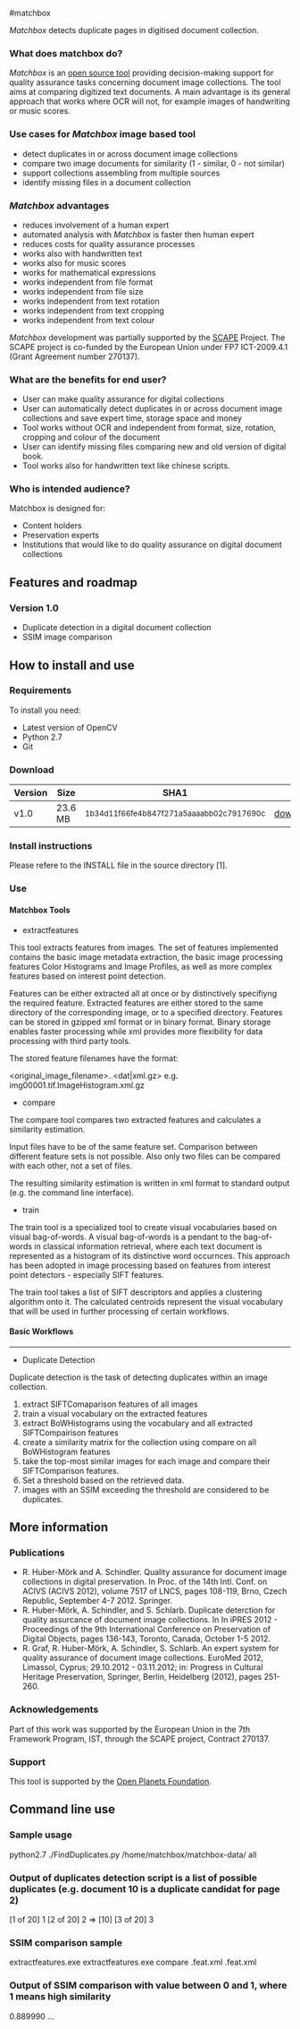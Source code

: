 #matchbox

*Matchbox* detects duplicate pages in digitised document collection.

### What does matchbox do?
*Matchbox* is an [open source tool](https://github.com/openplanets/matchbox) providing decision-making support for quality assurance tasks concerning document image collections. The tool aims at comparing digitized text documents.
 A main advantage is its general approach that works where OCR will not, for example images of handwriting or music scores. 
 
### Use cases for *Matchbox* image based tool
* detect duplicates in or across document image collections
* compare two image documents for similarity (1 - similar, 0 - not similar)
* support collections assembling from multiple sources
* identify missing files in a document collection

### *Matchbox* advantages
* reduces involvement of a human expert
* automated analysis with *Matchbox* is faster then human expert
* reduces costs for quality assurance processes
* works also with handwritten text
* works also for music scores
* works for mathematical expressions
* works independent from file format
* works independent from file size
* works independent from text rotation
* works independent from text cropping
* works independent from text colour

*Matchbox* development was partially supported by the [SCAPE](http://www.scape-project.eu/) Project. The SCAPE project is co-funded by the European Union under FP7 ICT-2009.4.1 (Grant Agreement number 270137).

### What are the benefits for end user?

* User can make quality assurance for digital collections
* User can automatically detect duplicates in or across document image collections and save expert time, storage space and money
* Tool works without OCR and independent from format, size, rotation, cropping and colour of the document
* User can identify missing files comparing new and old version of digital book.
* Tool works also for handwritten text like chinese scripts.

### Who is intended audience?

Matchbox is designed for:

* Content holders
* Preservation experts
* Institutions that would like to do quality assurance on digital document collections

## Features and roadmap

### Version 1.0

* Duplicate detection in a digital document collection
* SSIM image comparison

## How to install and use

### Requirements

To install you need:

* Latest version of OpenCV
* Python 2.7
* Git

### Download

| Version | Size   | SHA1                                                    |                      |
|---------|--------|---------------------------------------------------------|----------------------|
| v1.0    | 23.6 MB| <small>1b34d11f66fe4b847f271a5aaaabb02c7917690c</small> |[download](https://github.com/openplanets/matchbox/archive/master.zip)            |

### Install instructions

Please refere to the INSTALL file in the source directory [1].

### Use

#### Matchbox Tools

* extractfeatures

This tool extracts features from images. The set of features implemented  contains  the basic image metadata extraction, the basic image processing features Color Histograms and Image Profiles, as well as more complex features based on interest point detection.
	
Features can be either extracted all at once or by distinctively specifiyng the required feature. Extracted features are either stored to the same directory of the corresponding image, or to a specified directory.  Features  can  be  stored in gzipped xml format or in binary  format. Binary storage  enables  faster processing while xml provides more flexibility for data processing with third party tools.
	
The stored feature filenames have the format:
	
<original_image_filename>.<featurename>.<dat|xml.gz>
e.g. img00001.tif.ImageHistogram.xml.gz
	
* compare

The compare tool compares two extracted features and  calculates a similarity estimation.
	
Input files have to be of the same feature set. Comparison between different feature sets is not possible. Also only two files can be compared with each other, not a set of files.
	
The resulting similarity estimation is written in xml format to standard output (e.g. the command line interface).
	
* train

The train tool is a specialized tool to create visual vocabularies based on visual bag-of-words. A visual bag-of-words is a pendant to the bag-of-words in classical information retrieval, where each text document is represented as a histogram of its distinctive word occurnces. This approach  has  been  adopted  in image processing based on features from interest point detectors - especially SIFT features.
	
The train tool takes a list of SIFT descriptors and applies a clustering algorithm onto it. The calculated centroids represent the visual vocabulary that will be used in further processing of certain workflows.
	

#### Basic Workflows
---------------------

* Duplicate Detection

Duplicate detection is the task of detecting duplicates within an image collection.
	
1. extract SIFTComaparison features of all images
2. train a visual vocabulary on the extracted features
3. extract BoWHistograms using the vocabulary and all extracted SIFTCompairison features
4. create a similarity matrix for the collection using compare on all BoWHistogram features
5. take the top-most similar images for each image and compare their SIFTComparison features.
6. Set a threshold based on the retrieved data.
7. images with an SSIM exceeding the threshold are considered to be duplicates.

## More information

### Publications

* R. Huber-Mörk and A. Schindler. Quality assurance for document image collections in digital preservation. In Proc. of the 14th Intl. Conf. on ACIVS (ACIVS 2012), volume 7517 of LNCS, pages 108-119, Brno, Czech Republic, September 4-7 2012. Springer.
* R. Huber-Mörk, A. Schindler, and S. Schlarb. Duplicate deterction for quality assurcance of document image collections. In In iPRES 2012 - Proceedings of the 9th International Conference on Preservation of Digital Objects, pages 136-143, Toronto, Canada, October 1-5 2012.
* R. Graf, R. Huber-Mörk, A. Schindler, S. Schlarb. An expert system for quality assurance of document image collections. EuroMed 2012, Limassol, Cyprus; 29.10.2012 - 03.11.2012; in: Progress in Cultural Heritage Preservation, Springer, Berlin, Heidelberg (2012), pages 251-260.

### Acknowledgements

Part of this work was supported by the European Union in the 7th Framework Program, IST, through the SCAPE project, Contract 270137.

### Support

This tool is supported by the [Open Planets Foundation](http://www.openplanetsfoundation.org). 

## Command line use

### Sample usage
python2.7 ./FindDuplicates.py /home/matchbox/matchbox-data/ all

### Output of duplicates detection script is a list of possible duplicates (e.g. document 10 is a duplicate candidat for page 2)
[1 of 20] 1
[2 of 20] 2 => [10]
[3 of 20] 3

### SSIM comparison sample
extractfeatures.exe <img1>
extractfeatures.exe <img2>
compare <img1>.feat.xml <img2>.feat.xml

### Output of SSIM comparison with value between 0 and 1, where 1 means high similarity
<SIFTCompairison>
   <SSIM>0.889990</SSIM>
   ...
</SIFTCompairision>

